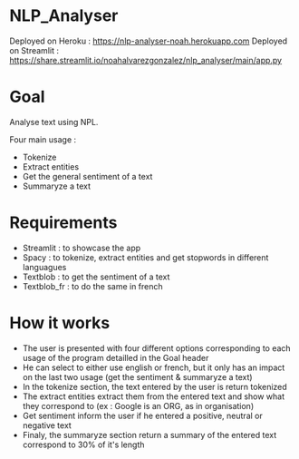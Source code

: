 # NLP_Analyser

Deployed on Heroku : https://nlp-analyser-noah.herokuapp.com
Deployed on Streamlit : https://share.streamlit.io/noahalvarezgonzalez/nlp_analyser/main/app.py

# Goal

Analyse text using NPL. 

Four main usage :

* Tokenize
* Extract entities
* Get the general sentiment of a text
* Summaryze a text

# Requirements

* Streamlit : to showcase the app
* Spacy : to tokenize, extract entities and get stopwords in different languagues
* Textblob : to get the sentiment of a text
* Textblob_fr : to do the same in french

# How it works

* The user is presented with four different options corresponding to each usage of the program detailled in the Goal header
* He can select to either use english or french, but it only has an impact on the last two usage (get the sentiment & summaryze a text)
* In the tokenize section, the text entered by the user is return tokenized
* The extract entities extract them from the entered text and show what they correspond to (ex : Google is an ORG, as in organisation)
* Get sentiment inform the user if he entered a positive, neutral or negative text
* Finaly, the summaryze section return a summary of the entered text correspond to 30% of it's length


